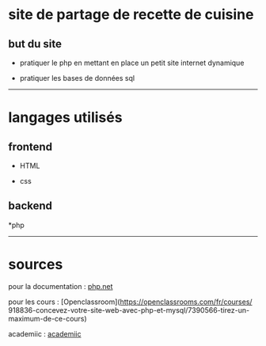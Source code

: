 # site de partage de recette de cuisine

## but du site

+ pratiquer le php en mettant en place un petit site internet dynamique

+ pratiquer les bases de données sql

---
# langages utilisés

## frontend

+ HTML

+ css

## backend

*php 

---
# sources 


pour la documentation :
[php.net](https://www.php.net/)

pour les cours :
[Openclassroom](https://openclassrooms.com/fr/courses/
918836-concevez-votre-site-web-avec-php-et-mysql/7390566-tirez-un-maximum-de-ce-cours)

academiic : 
[academiic](https://www.linkedin.com/learning/l-essentiel-de-php-8/bienvenue-dans-l-essentiel-de-php-8-1?dApp=54684504&focused=true&leis=AICC&resume=false&u=51253468)